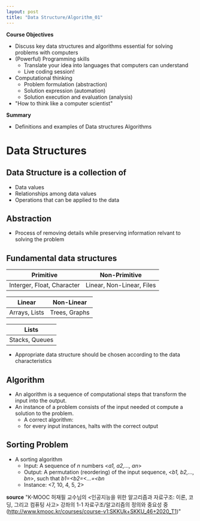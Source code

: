 ```yaml
---
layout: post
title: "Data Structure/Algorithm_01"
---
```

**Course Objectives** 
- Discuss key data structures and algorithms essential for solving problems with computers
- (Powerful) Programming skills
  - Translate your idea into languages that computers can understand
  - Live coding session!
- Computational thinking
  - Problem formulation (abstraction)
  - Solution expression (automation)
  - Solution execution and evaluation (analysis)
- "How to think like a computer scientist"

**Summary**
- Definitions and examples of 
Data structures
Algorithms

# Data Structures
## Data Structure is a collection of 
- Data values
- Relationships among data values
- Operations that can be applied to the data
## Abstraction
- Process of removing details while preserving information relvant to solving the problem
## Fundamental data structures
| Primitive | Non-Primitive |
|----------|-------|
| Interger, Float, Character | Linear, Non-Linear, Files |

| Linear  | Non-Linear|
|-------|----|
|Arrays, Lists | Trees, Graphs|

|Lists| 
|------|
|Stacks, Queues|

- Appropriate data structure should be chosen according to the data characteristics
## Algorithm
- An algorithm is a sequence of computational steps that transform the input into the output.
- An instance of a problem consists of the input needed ot compute a solution to the problem.
  - A correct algorithm:
  - for every input instances, halts with the correct output
## Sorting Problem
- A sorting algorithm
  - Input: A sequence of _n_ numbers <_a1, a2,..., an_>
  - Output: A permutation (reordering) of the input sequence, <_b1, b2,..., bn_>, such that _b1=<b2=<...=<bn_
  - Instance: <7, 10, 4, 5, 2>

**source**
"K-MOOC 허재필 교수님의 <인공지능을 위한 알고리즘과 자료구조: 이론, 코딩, 그리고 컴퓨팅 사고>
강좌의 1-1 자료구조/알고리즘의 정의와 중요성 중(http://www.kmooc.kr/courses/course-v1:SKKUk+SKKU_46+2020_T1)"
